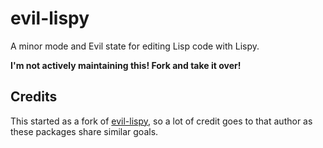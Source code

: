 evil-lispy
==========

A minor mode and Evil state for editing Lisp code with Lispy.

**I'm not actively maintaining this! Fork and take it over!**


Credits
-------

This started as a fork of [evil-lispy](https://github.com/nyobe/evil-lispy), so
a lot of credit goes to that author as these packages share similar goals.

